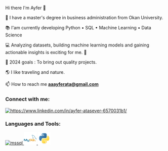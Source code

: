 
Hi there I'm Ayfer 👋

🔭 I have a master's degree in business administration from Okan University.

📚 I'am currently developing Python • SQL • Machine Learning • Data Science

💻 Analyzing datasets, building machine learning models and gaining actionable insights is exciting for me. 🚀

💪 2024 goals : To bring out quality projects.

🌎 I like traveling and nature.

📫 How to reach me **aaayferata@gmail.com**

<h3 align="left">Connect with me:</h3>
<p align="left">
<a href="https://www.linkedin.com/in/ayfer-atasever-6570031b1/" target="blank"><img align="center" src="https://raw.githubusercontent.com/rahuldkjain/github-profile-readme-generator/master/src/images/icons/Social/linked-in-alt.svg" alt="https://www.linkedin.com/in/ayfer-atasever-6570031b1/" height="30" width="40" /></a>
</p>

<h3 align="left">Languages and Tools:</h3>
<p align="left"> <a href="https://www.microsoft.com/en-us/sql-server" target="_blank" rel="noreferrer"> <img src="https://www.svgrepo.com/show/303229/microsoft-sql-server-logo.svg" alt="mssql" width="40" height="40"/> </a> <a href="https://www.mysql.com/" target="_blank" rel="noreferrer"> <img src="https://raw.githubusercontent.com/devicons/devicon/master/icons/mysql/mysql-original-wordmark.svg" alt="mysql" width="40" height="40"/> </a> <a href="https://www.python.org" target="_blank" rel="noreferrer"> <img src="https://raw.githubusercontent.com/devicons/devicon/master/icons/python/python-original.svg" alt="python" width="40" height="40"/> </a> </p>
